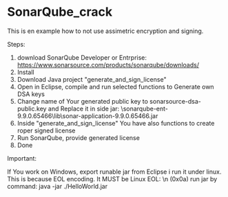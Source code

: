 # SonarQube_crack

This is en example how to not use assimetric encryption and signing.

Steps:
1. download SonarQube Developer or Entrprise: https://www.sonarsource.com/products/sonarqube/downloads/
2. Install
3. Download Java project "generate_and_sign_license"
4. Open in Eclipse, compile and run selected functions to Generate own DSA keys
5. Change name of Your generated public key to sonarsource-dsa-public.key and Replace it in side jar: \sonarqube-ent-9.9.0.65466\lib\sonar-application-9.9.0.65466.jar
6. Inside "generate_and_sign_license" You have also functions to create roper signed license
7. Run SonarQube, provide generated license
8. Done

Important:

If You work on Windows, export runable jar from Eclipse i run it under linux.
This is because EOL encoding. It MUST be Linux EOL: \n (0x0a)
run jar by command: java -jar ./HelloWorld.jar

